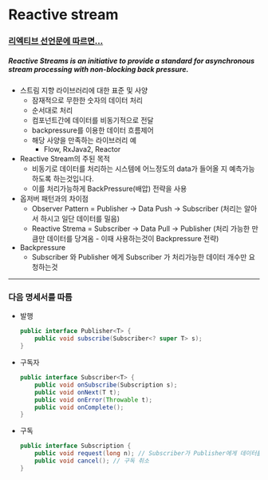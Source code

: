 # Reactive stream
### [리엑티브 선언문에 따르면...](https://www.reactivemanifesto.org/ko)
##### Reactive Streams is an initiative to provide a standard for asynchronous stream processing with non-blocking back pressure.
* 스트림 지향 라이브러리에 대한 표준 및 사양
  * 잠재적으로 무한한 숫자의 데이터 처리
  * 순서대로 처리
  * 컴포넌트간에 데이터를 비동기적으로 전달
  * backpressure를 이용한 데이터 흐름제어
  * 해당 사양을 만족하는 라이브러리 예
    * Flow, RxJava2, Reactor
* Reactive Stream의 주된 목적
  * 비동기로 데이터를 처리하는 시스템에 어느정도의 data가 들어올 지 예측가능하도록 하는것입니다. 
  * 이를 처리가능하게 BackPressure(배압) 전략을 사용
* 옵저버 패턴과의 차이점
  * Observer Pattern = Publisher -> Data Push -> Subscriber (처리는 알아서 하시고 일단 데이터를 밀음)
  * Reactive Strema = Subscriber -> Data Pull -> Publisher (처리 가능한 만큼만 데이터를 당겨옴 - 이때 사용하는것이 Backpressure 전략)
* Backpressure
  * Subscriber 와 Publisher 에게 Subscriber 가 처리가능한 데이터 개수만 요청하는것
--- 
### 다음 명세서를 따름
* 발행
  ```java
  public interface Publisher<T> {
      public void subscribe(Subscriber<? super T> s);
  }

* 구독자
  ```java
  public interface Subscriber<T> {
      public void onSubscribe(Subscription s);
      public void onNext(T t);
      public void onError(Throwable t);
      public void onComplete();
  }
* 구독
  ```java
  public interface Subscription {
      public void request(long n); // Subscriber가 Publisher에게 데이터를 요청하는 갯수
      public void cancel(); // 구독 취소
  }
